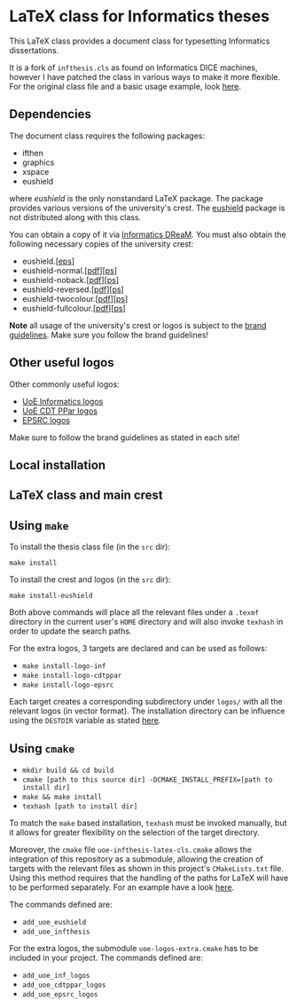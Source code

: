 # LaTeX class for Informatics theses
This LaTeX class provides a document class for typesetting Informatics dissertations. 

It is a fork of `infthesis.cls` as found on Informatics DICE machines, however I have patched the class in various ways to make it more flexible. 
For the original class file and a basic usage example, look [here](http://www.inf.ed.ac.uk/systems/tex/informatics/infthesis).

## Dependencies
The document class requires the following packages:
 * ifthen
 * graphics
 * xspace
 * eushield
 
where *eushield* is the only nonstandard LaTeX package. The package provides various versions of the university's crest. The [eushield][eushield.sty] package is not distributed along with this class. 

You can obtain a copy of it via [Informatics DReaM](http://dream.inf.ed.ac.uk/projects/polyml/application/cover-letter/tex/logos/eushield.sty). You must also obtain the following necessary copies of the university crest:
* eushield.[[eps](http://dream.inf.ed.ac.uk/projects/polyml/application/cover-letter/tex/logos/eushield.eps)]
* eushield-normal.[[pdf](http://dream.inf.ed.ac.uk/projects/polyml/application/cover-letter/tex/logos/eushield-normal.pdf)][[ps](http://dream.inf.ed.ac.uk/projects/polyml/application/cover-letter/tex/logos/eushield-normal.ps)]
* eushield-noback.[[pdf](http://dream.inf.ed.ac.uk/projects/polyml/application/cover-letter/tex/logos/eushield-noback.pdf)][[ps](http://dream.inf.ed.ac.uk/projects/polyml/application/cover-letter/tex/logos/eushield-noback.ps)]
* eushield-reversed.[[pdf](http://dream.inf.ed.ac.uk/projects/polyml/application/cover-letter/tex/logos/eushield-reversed.pdf)][[ps](http://dream.inf.ed.ac.uk/projects/polyml/application/cover-letter/tex/logos/eushield-reversed.ps)]
* eushield-twocolour.[[pdf](http://dream.inf.ed.ac.uk/projects/polyml/application/cover-letter/tex/logos/eushield-twocolour.pdf)][[ps](http://dream.inf.ed.ac.uk/projects/polyml/application/cover-letter/tex/logos/eushield-twocolour.ps)]
* eushield-fullcolour.[[pdf](http://dream.inf.ed.ac.uk/projects/polyml/application/cover-letter/tex/logos/eushield-fullcolour.pdf)][[ps](http://dream.inf.ed.ac.uk/projects/polyml/application/cover-letter/tex/logos/eushield-fullcolour.ps)]

**Note** all usage of the university's crest or logos is subject to the [brand guidelines](http://www.ed.ac.uk/communications-marketing/resources/university-brand). Make sure you follow the brand guidelines!

## Other useful logos

Other commonly useful logos:

* [UoE Informatics logos](http://web.inf.ed.ac.uk/infweb/admin/school-brand)
* [UoE CDT PPar logos](http://web.inf.ed.ac.uk/infweb/student-services/cdt/ppar/resources-guidelines/ppar-logos)
* [EPSRC logos](https://www.epsrc.ac.uk/about/logos)

Make sure to follow the brand guidelines as stated in each site!

## Local installation

## LaTeX class and main crest

## Using `make`

To install the thesis class file (in the `src` dir):

`make install`

To install the crest and logos (in the `src` dir):

`make install-eushield`

Both above commands will place all the relevant files under a `.texmf` directory in the current user's `HOME` directory
and will also invoke `texhash` in order to update the search paths.

For the extra logos, 3 targets are declared and can be used as follows:

- `make install-logo-inf`
- `make install-logo-cdtppar`
- `make install-logo-epsrc`

Each target creates a corresponding subdirectory under `logos/` with all the relevant logos (in vector format). The
installation directory can be influence using the `DESTDIR` variable as stated [here](https://www.gnu.org/prep/standards/html_node/DESTDIR.html).

## Using `cmake`

- `mkdir build && cd build`
- `cmake [path to this source dir] -DCMAKE_INSTALL_PREFIX=[path to install dir]`
- `make && make install`
- `texhash [path to install dir]`

To match the `make` based installation, `texhash` must be invoked manually, but it allows for greater flexibility on the
selection of the target directory.

Moreover, the `cmake` file `uoe-infthesis-latex-cls.cmake` allows the integration of this repository as a submodule, 
allowing the creation of targets with the relevant files as shown in this project's `CMakeLists.txt` file. Using this
method requires that the handling of the paths for LaTeX will have to be performed separately. For an example have a
look [here](https://github.com/compor/uoe-inf-thesis-skeleton).

The commands defined are:

- `add_uoe_eushield`
- `add_uoe_infthesis`

For the extra logos, the submodule `uoe-logos-extra.cmake` has to be included in your project. The commands defined are:

- `add_uoe_inf_logos`
- `add_uoe_cdtppar_logos`
- `add_uoe_epsrc_logos`


[eushield.sty]: http://dream.inf.ed.ac.uk/projects/polyml/application/cover-letter/tex/logos/eushield.sty

